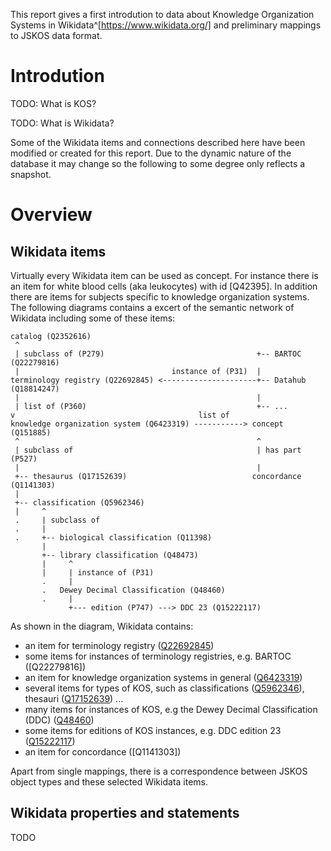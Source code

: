 
This report gives a first introdution to data about Knowledge Organization
Systems in Wikidata^[https://www.wikidata.org/] and preliminary mappings to
JSKOS data format.

# Introdution

TODO: What is KOS?

TODO: What is Wikidata?

Some of the Wikidata items and connections described here have been modified or
created for this report. Due to the dynamic nature of the database it may 
change so the following to some degree only reflects a snapshot.

# Overview

## Wikidata items

Virtually every Wikidata item can be used as concept. For instance there is an
item for white blood cells (aka leukocytes) with id [Q42395]. In addition there
are items for subjects specific to knowledge organization systems. The following
diagrams contains a excert of the semantic network of Wikidata including some of
these items:

~~~
catalog (Q2352616)
 ^
 | subclass of (P279)                                  +-- BARTOC (Q22279816)
 |                                  instance of (P31)  |  
terminology registry (Q22692845) <---------------------+-- Datahub (Q18814247)
 |                                                     |
 | list of (P360)                                      +-- ... 
v                                         list of   
knowledge organization system (Q6423319) -----------> concept (Q151885)
 ^                                                     ^
 | subclass of                                         | has part (P527)
 |                                                     |
 +-- thesaurus (Q17152639)                            concordance (Q1141303)
 |
 +-- classification (Q5962346)
 |     ^ 
 .     | subclass of
 .     |
 .     +-- biological classification (Q11398)
       |
       +-- library classification (Q48473)
       |     ^
       |     | instance of (P31)
       .     |                         
       .   Dewey Decimal Classification (Q48460)
       .     |
             +--- edition (P747) ---> DDC 23 (Q15222117)
~~~

As shown in the diagram, Wikidata contains:

* an item for terminology registry
  ([Q22692845])
* some items for instances of terminology registries, e.g. BARTOC
  ([Q22279816])
* an item for knowledge organization systems in general 
  ([Q6423319])
* several items for types of KOS, such as classifications
  ([Q5962346]), thesauri ([Q17152639]) ...
* many items for instances of KOS, e.g the Dewey Decimal Classification (DDC)
  ([Q48460])
* some items for editions of KOS instances, e.g. DDC edition 23
  ([Q15222117])
* an item for concordance 
  ([Q1141303])

Apart from single mappings, there is a correspondence between JSKOS object types
and these selected Wikidata items.

[Q17152639]: http://www.wikidata.org/entity/Q17152639
[Q5962346]: http://www.wikidata.org/entity/Q5962346
[Q48460]: http://www.wikidata.org/entity/Q48460
[Q22692845]: http://www.wikidata.org/entity/Q22692845
[Q6423319]: http://www.wikidata.org/entity/Q6423319
[Q15222117]: http://www.wikidata.org/entity/Q15222117

## Wikidata properties and statements

TODO


